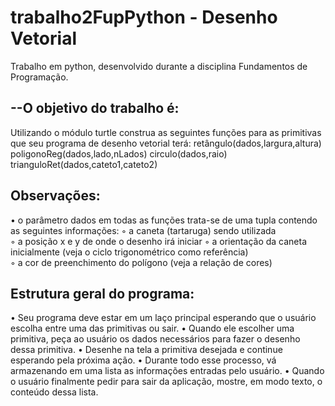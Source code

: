 # trabalho2FupPython - Desenho Vetorial
Trabalho em python, desenvolvido durante a disciplina Fundamentos de Programação.

## --O objetivo do trabalho é: 
Utilizando o módulo turtle construa as seguintes funções para as primitivas que seu programa de desenho
vetorial terá:
retângulo(dados,largura,altura) poligonoReg(dados,lado,nLados)
circulo(dados,raio) trianguloRet(dados,cateto1,cateto2)

## Observações:
• o parâmetro dados em todas as funções trata-se de uma tupla contendo as seguintes informações:
  ◦ a caneta (tartaruga) sendo utilizada <br>
  ◦ a posição x e y de onde o desenho irá iniciar
  ◦ a orientação da caneta inicialmente (veja o ciclo trigonométrico como referência)  
  ◦ a cor de preenchimento do polígono (veja a relação de cores)


## Estrutura geral do programa:
  • Seu programa deve estar em um laço principal esperando que o usuário escolha entre uma das
   primitivas ou sair.
  • Quando ele escolher uma primitiva, peça ao usuário os dados necessários para fazer o desenho dessa 
   primitiva.
  • Desenhe na tela a primitiva desejada e continue esperando pela próxima ação.
  • Durante todo esse processo, vá armazenando em uma lista as informações entradas pelo usuário.
  • Quando o usuário finalmente pedir para sair da aplicação, mostre, em modo texto, o conteúdo dessa
   lista.
